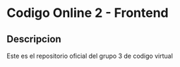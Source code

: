 # Codigo Online 2 - Frontend
## Descripcion
Este es el repositorio oficial del grupo 3 de codigo virtual
